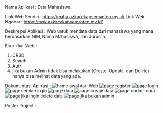 Nama Aplikasi : Data Mahasiswa.

Link Web Sendiri : https://maha.azkacekapsemanten.my.id/
Link Web Ngobar  : https://task.azkacekapsemanten.my.id/


Deskreipsi Aplikasi : Web untuk mendata data dari mahasiswa yang mana berdasarkan NIM, Nama Mahasiswa, dan Jurusan.

Fitur-fitur Web : 
 1. CRUD
 2. Search
 3. Auth
 4. jika bukan Admin tidak bisa melakukan (Create, Update, dan Delete) hanya bisa 
    melihat data yang ada.

Dokumentasi Aplikasi : 
![home awal dari Web](../shared-host-project/images/project-home)
![page register](../shared-host-project/images/project-register)
![page login](../shared-host-project/images/project-login)
![page setelah login](../shared-host-project/images/project-has-login)
![page data](../shared-host-project/images/project-read)
![page create data](../shared-host-project/images/project-create)
![page update data](../shared-host-project/images/project-update-data)
![page jika ingin delete data](../shared-host-project/images/project-delete)
![page jika bukan admin](../shared-host-project/images/project-not-admin)

Poster Project : 

